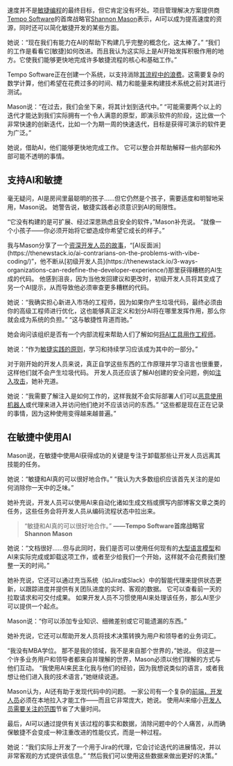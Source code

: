 速度并不是[敏捷编程](https://thenewstack.io/has-agile-programming-lost-its-way/)的最终目标，但它肯定没有坏处。项目管理解决方案提供商[Tempo Software](https://www.tempo.io/)的首席战略官[Shannon Mason](https://www.linkedin.com/in/heyshannon/)表示，AI可以成为提高速度的资源，同时还可以简化敏捷开发的某些方面。

她说：“现在我们有能力在AI的帮助下构建几乎完整的概念化，这太棒了。” “我们的工作是看看它[敏捷]如何改进。而且我认为这实际上是AI开始发挥积极作用的地方。它使我们能够更快地完成许多敏捷流程的核心和基础工作。”

Tempo Software正在创建一个系统，以支持消除[其流程中的浪费](https://thenewstack.io/how-to-automate-your-wasteful-processes/)。这需要复杂的数学计算，他们希望在花费过多的时间、精力和能量来构建技术系统之前对其进行测试。

Mason说：“在过去，我们会坐下来，将其计划到迭代中。” “可能需要两个以上的迭代才能达到我们实际拥有一个令人满意的原型，即演示软件的阶段，这比做一个非常快速的创新迭代，比如一个为期一周的快速迭代，目标是获得可演示的软件更为广泛。”

她说，借助AI，他们能够更快地完成工作。 它可以整合并帮助解释一些内部和外部可能不透明的事情。

## 支持AI和敏捷

毫无疑问，AI是房间里最聪明的孩子……但它仍然是个孩子，需要适度和明智地采用，Mason说。 她警告说，敏捷实践者必须意识到AI的局限性。

“它没有构建的是可扩展、经过深思熟虑且安全的软件，”Mason补充说。 “就像一个小孩子——你必须开始将它塑造成你希望它成长的样子。”

我与Mason分享了一个[资深开发人员的故事](https://catskull.net/what-the-hell-is-going-on-right-now.html?)，“[AI反面派](https://thenewstack.io/ai-contrarians-on-the-problems-with-vibe-coding/)”，他不断从[初级开发人员](https://thenewstack.io/3-ways-organizations-can-redefine-the-developer-experience/)那里获得糟糕的AI生成的代码。 他感到沮丧，因为当他发回建议和更改时，初级开发人员将其变成了另一个AI提示，从而导致他必须审查更多糟糕的代码。

她说：“我确实担心新进入市场的工程师，因为如果你产生垃圾代码，最终必须由你的高级工程师进行优化，这也能够真正定义和划分AI将在哪里发挥作用，那么你就会成为系统的负担。” “这与敏捷性背道而驰。”

她会询问该组织是否有一个内部流程来帮助人们了解如何[将AI工具用作工程师](https://thenewstack.io/how-webflow-got-89-of-its-engineers-to-use-ai-daily/)。

她说：“作为[敏捷实践的原则](https://agilemanifesto.org/)，学习和持续学习应该成为其中的一部分。”

对于刚开始的开发人员来说，真正自学这些东西的工作原理并学习语言也很重要，这样他们就不会产生垃圾代码。 开发人员还应该了解AI创建的安全问题，例如[注入攻击](https://thenewstack.io/when-prompt-injections-attack-bing-and-ai-vulnerabilities/)，她补充道。

她说：“我需要了解注入是如何工作的，这样我就不会实际部署人们可以[恶意使用机器人](https://thenewstack.io/theyre-among-us-malicious-bots-hide-using-nlp-and-ai/)或代理来进入并访问他们绝对不应该访问的东西。” “这些都是现在正在记录的事情，因为这种使用变得越来越普遍。”

## 在敏捷中使用AI

Mason说，在敏捷中使用AI获得成功的关键是专注于卸载那些让开发人员远离其技能的任务。

她说：“敏捷和AI真的可以很好地合作。” “我认为大多数组织应该首先关注的是如何消除你一天中的乏味。”

她补充说，开发人员可以使用AI来自动化诸如生成文档或撰写内部博客文章之类的任务，这些任务会将开发人员从编码流程状态中拉出来。

> “敏捷和AI真的可以很好地合作。”
> **——Tempo Software首席战略官Shannon Mason**

她说：“文档很好……但与此同时，我们是否可以使用任何现有的[大型语言模型](https://thenewstack.io/what-large-language-models-can-do-well-now-and-what-they-cant/)和AI来实际完成或卸载这项工作，或者至少给我们一个开始，这样就不会花费我们整整一天的时间。”

她补充说，它还可以通过充当系统（如Jira或Slack）中的智能代理来提供状态更新，以跟踪进度并提供有关团队进度的实时、客观的数据。 它可以查看前一天的拉取请求和可交付成果。 如果开发人员不习惯使用AI来处理该任务，那么AI至少可以提供一个起点。

Mason说：“你可以添加专业知识、细微差别或它可能遗漏的东西。”

她补充说，它还可以帮助开发人员将技术决策转换为用户和领导者的业务词汇。

“我没有MBA学位。 那不是我的领域，我不是来自那个世界的，”她说。 但这是一个许多业务用户和领导者都来自并理解的世界，Mason必须以他们理解的方式与他们互动。 “我使用AI来民主化我与他们的经验，因为我想说类似的语言，或者我想让他们进入我的技术语言，”她继续说道。

Mason认为，AI还有助于发现代码中的问题。 一家公司有一个复杂的[前端，开发人员](https://thenewstack.io/introduction-to-frontend-development)必须在本地拉入才能工作——而且它非常庞大，她说。 使用AI来缩小[开发人员需要关注的范围](https://thenewstack.io/ai-development-needs-to-focus-more-on-data-less-on-models/)节省了大量时间。

最后，AI可以通过提供有关该过程的事实和数据，消除问题中的个人痛苦，从而确保敏捷不会变成一种注重改进的性能仪式，而是一种过程。

她说：“我们实际上开发了一个用于Jira的代理，它会讨论迭代的进展情况，并以非常客观的方式提供该信息。” “然后我们可以使用这些数据来做出更好的决策。”